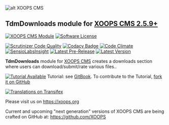 ![alt XOOPS CMS](https://xoops.org/images/logoXoops4GithubRepository.png)
## TdmDownloads module for  [XOOPS CMS 2.5.9+](https://xoops.org)
[![XOOPS CMS Module](https://img.shields.io/badge/XOOPS%20CMS-Module-blue.svg)](https://xoops.org)
[![Software License](https://img.shields.io/badge/license-GPL-brightgreen.svg?style=flat)](LICENSE)

[![Scrutinizer Code Quality](https://img.shields.io/scrutinizer/g/XoopsModules25x/tdmdownloads.svg?style=flat)](https://scrutinizer-ci.com/g/mambax7/tdmdownloads/?branch=master)
[![Codacy Badge](https://api.codacy.com/project/badge/Grade/95b12220e0ac4056b9af52af708379c9)](https://www.codacy.com/app/mambax7/tdmdownloads_2)
[![Code Climate](https://img.shields.io/codeclimate/github/XoopsModules25x/tdmdownloads.svg?style=flat)](https://codeclimate.com/github/mambax7/tdmdownloads)
[![SensioLabsInsight](https://insight.sensiolabs.com/projects/68207475-07ff-4567-a282-6e2f119077d2/mini.png)](https://insight.sensiolabs.com/projects/68207475-07ff-4567-a282-6e2f119077d2)
[![Latest Pre-Release](https://img.shields.io/github/tag/XoopsModules25x/tdmdownloads.svg?style=flat)](https://github.com/XoopsModules25x/tdmdownloads/tags/)
[![Latest Version](https://img.shields.io/github/release/XoopsModules25x/tdmdownloads.svg?style=flat)](https://github.com/XoopsModules25x/tdmdownloads/releases/)

**TdmDownloads** module for [XOOPS CMS](https://xoops.org) creates a downloads section where users can download/submit/rate various files..

[![Tutorial Available](https://xoops.org/images/tutorial-available-blue.svg)](https://www.gitbook.com/book/xoops/tdmdownloads-tutorial/) Tutorial: see [GitBook](https://www.gitbook.com/book/xoops/tdmdownloads-tutorial/).
To contribute to the Tutorial, [fork it on GitHub](https://github.com/XoopsDocs/tdmdownloads-tutorial)

[![Translations on Transifex](https://xoops.org/images/translations-transifex-blue.svg)](https://www.transifex.com/xoops)

Please visit us on https://xoops.org

Current and upcoming "next generation" versions of XOOPS CMS are being crafted on GitHub at: https://github.com/XOOPS

